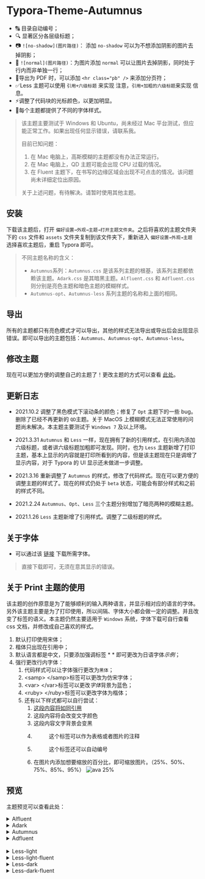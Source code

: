 # Typora-Theme-Autumnus

+ 🔠 目录自动编号；
+ 🔍 显著区分各层级标题；
+ 📷 `![no-shadow](图片路径)`： 添加 `no-shadow` 可以为不想添加阴影的图片去掉阴影；
+ 🎴 `![normal](图片路径)`：为图片添加 `normal` 可以让图片去掉阴影，同时处于行内而非单独一行；
+ 📖导出为 PDF 时，可以添加 `<hr class="pb" />` 来添加分页符；
+ ✅Less 主题可以使用 `引用+六级标题` 来实现 注意，`引用+加粗的六级标题`来实现 信息。
+ ⚡调整了代码块的光标颜色，以更加明显。
+ 🔧每个主题都提供了不同的字体样式。

> 该主题主要测试于  Windows 和 Ubuntu，尚未经过 Mac 平台测试，但应能正常工作。如果出现任何显示错误，请联系我。
>
> 目前已知问题：
>
> 1. 在 Mac 电脑上，高斯模糊的主题都没有办法正常运行。
> 2. 在 Mac 电脑上，QD 主题可能会出现 CPU 过载的情况。
> 3. 在 Fluent 主题下，在书写的边缘区域会出现不可点击的情况。该问题尚未详细定位出原因。
>
> 关于上述问题，有待解决。请暂时使用其他主题。

## 安装

下载该主题后，打开 `偏好设置→外观→主题→打开主题文件夹`。之后将喜欢的主题文件夹下的 `css` 文件和 `assets` 文件夹复制到该文件夹下，重新进入 `偏好设置→外观→主题` 选择喜欢主题后，重启 Typora 即可。

> 不同主题名称的含义：
>
> + `Autumnus`系列：`Autumnus.css` 是该系列主题的根基，该系列主题都依赖该主题。`Adark.css` 是其暗黑主题。`Alfluent.css` 和 `Adfluent.css` 则分别是亮色主题和暗色主题的模糊样式。
> + `Autumnus-opt`、`Autumnus-less` 系列主题的名称和上面的相同。

## 导出

所有的主题都只有亮色模式才可以导出，其他的样式无法导出或导出后会出现显示错误。即可以导出的主题包括：`Autumnus`、`Autumnus-opt`、`Autumnus-less`。

## 修改主题

现在可以更加方便的调整自己的主题了！更改主题的方式可以查看 [此处](https://github.com/Soanguy/typora-theme-autumnus/wiki)。

## <span id="update">更新日志</span>

+ 2021.10.2 调整了黑色模式下滚动条的颜色；修复了 `Opt` 主题下的一些 bug。删除了已经不再更新的 `QD`主题。关于 MacOS 上模糊模式无法正常使用的问题尚未解决。本主题主要测试于 `Windows 7` 及以上环境。

+ 2021.3.31 `Autumnus` 和 `Less` 一样，现在拥有了新的引用样式，在引用内添加六级标题，或者讲六级标题加粗即可发现。同时，也为 `Less` 主题新增了打印主题，基本上显示的内容就是打印所看到的内容，但是该主题现在只是调增了显示内容，对于 Typora 的 UI 显示还未做进一步调整。

+ 2021.3.16 重新调整了 `Autumnus` 的样式，修改了代码样式。现在可以更方便的调整主题的样式了。现在的样式仍处于 `beta` 状态，可能会有部分样式和之前的样式不同。

+ 2021.2.24 `Autumnus`、`Opt`、`Less` 三个主题分别增加了暗亮两种的模糊主题。

+ 2021.1.26  `Less` 主题新增了引用样式。调整了二级标题的样式。

## <span id="font">关于字体</span>

+ 可以通过该 [链接](https://gitee.com/soanguy/typora-theme-autumnus-font) 下载所需字体。

> 直接下载即可，无须在意其显示的错误。

## 关于 Print 主题的使用

该主题的创作原意是为了能够顺利的输入两种语言，并显示相对应的语言的字体。另外该主题主要是为了打印使用，所以间隔、字体大小都会做一定的调整。并且改变了标签的语义。本主题仍然主要适用于 `Windows` 系统，字体下载可自行查看 css 文档，并修改成自己喜欢的样式。

1. 默认打印使用宋体；
2. 楷体只出现在引用中；
3. 默认语言都是中文，只要添加强调标签 \* \* 即可更改为日语字体*示例*；
4. 强行更改行内字体：
   1. 代码样式可以让字体强行更改为`黑体`；
   2. \<samp\> \</samp\>标签可以更改为<samp>仿宋</samp>字体；
   3. \<var\> \</var\>标签可以更改<var>字体</var>背景为蓝色；
   4. \<ruby\> \</ruby\>标签可以更改字体为<ruby>楷体</ruby>；
   5. 还有以下样式都可以自行尝试：
      1. <ins>这段内容将如同引用</ins>
      2. <tt>这段内容将会改变文字颜色</tt>
      3. <kbd>这段内容文字背景会变黑</kbd>
      4. <figure><figcaption>这个标签可以作为表格或者图片的注释</figcaption></figure>
      5. <figure><figcaption>这个标签还可以自动编号</figcaption></figure>
      6. 在图片内添加想要缩放的百分比，即可缩放图片。（25%、50%、75%、85%、95%）
      ![ava 25%](https://i.loli.net/2021/03/17/cjY8tZfVwMiLqDC.png)

## 预览

主题预览可以查看此处：

<details>
  <summary>Alfluent</summary>
  <img src="https://i.loli.net/2021/03/17/cjY8tZfVwMiLqDC.png" alt="alfluent.png">
  </details>
  <details>
  <summary>Adark</summary>
  <img src="https://i.loli.net/2021/03/17/Mpr71zkiNHhbT8w.jpg" alt="adark"  />
  </details>
  <details>
  <summary>Autumnus</summary>
  <img src="https://i.loli.net/2021/03/17/XCx2LUzVS6DfJEj.jpg" alt="Autumnus" />
  </details>
  <details>
  <summary>Adfluent</summary>
   <img src="https://i.loli.net/2021/03/17/CgiI5UM7rbp1oz4.png" alt="adfluent.png" />
</details>
<br/>

<details>
  <summary>Less-light</summary>
<img src="https://i.loli.net/2021/03/31/q7oNCebh3zF4anZ.png" >
</details>
<details>
  <summary>Less-light-fluent</summary>
<img src="https://i.loli.net/2021/03/31/T6BIYZalUDRd8Gv.png" >
</details>
<details>
  <summary>Less-dark</summary>
<img src="https://i.loli.net/2021/03/31/PU76fXOnLWayh5k.png" >
</details>
<details>
  <summary>Less-dark-fluent</summary>
<img src="https://i.loli.net/2021/03/31/b9GrRM82Wu6B37O.png" >
</details>
